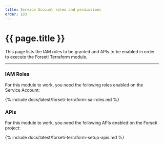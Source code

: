 ```yaml
---
title: Service Account roles and permissions
order: 103
---
```


# {{ page.title }}

This page lists the IAM roles to be granted and APIs to be enabled in order
to execute the Forseti Terraform module.

---

### **IAM Roles**

For this module to work, you need the following roles enabled on the Service Account:

{% include docs/latest/forseti-terraform-sa-roles.md %}

### **APIs**

For this module to work, you need the following APIs enabled on the Forseti project:

{% include docs/latest/forseti-terraform-setup-apis.md %}
